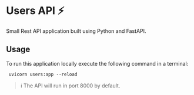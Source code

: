 # Users API :zap:

Small Rest API application built using Python and FastAPI.

## Usage

To run this application locally execute the following command in a terminal:

```
 uvicorn users:app --reload
```

> :information_source: The API will run in port 8000 by default.
